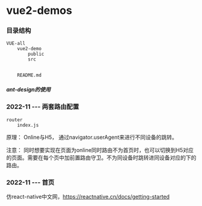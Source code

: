 # vue2-demos

### 目录结构

```
VUE-all
	vue2-demo
		public
		src
			
	
	README.md
```



##### ant-design的使用





### 2022-11 --- 两套路由配置

```
router
	index.js
```

原理： Online与H5， 通过navigator.userAgent来进行不同设备的跳转。

注意： 同时想要实现在页面为online同时路由不为首页时，也可以切换到H5对应的页面。需要在每个页中加前置路由守卫。不为同设备时跳转进同设备对应的下的路由。

### 2022-11 --- 首页

仿react-native中文网，https://reactnative.cn/docs/getting-started

